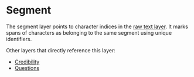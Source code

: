 # Segment
The segment layer points to character indices in the [raw text layer](raw_text.md). It marks spans of characters as belonging to the same segment using unique identifiers.

Other layers that directly reference this layer:
- [Credibility](credibility.md)
- [Questions](question.md)
